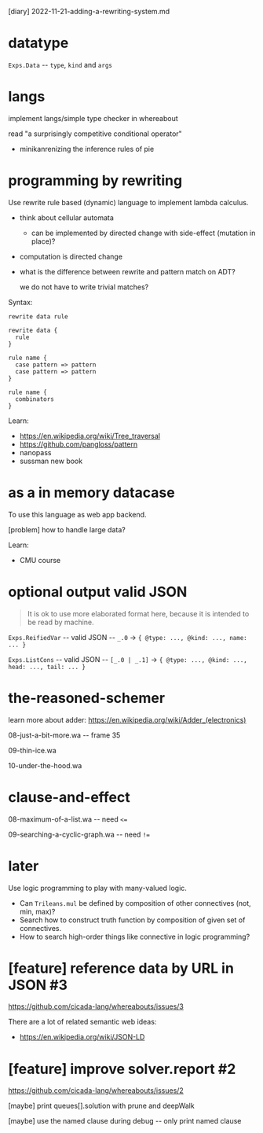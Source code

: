 [diary] 2022-11-21-adding-a-rewriting-system.md

# datatype

`Exps.Data` -- `type`, `kind` and `args`

# langs

implement langs/simple type checker in whereabout

read "a surprisingly competitive conditional operator"

- minikanrenizing the inference rules of pie

# programming by rewriting

Use rewrite rule based (dynamic) language
to implement lambda calculus.

- think about cellular automata

  - can be implemented by directed change with side-effect (mutation in place)?

- computation is directed change

- what is the difference between rewrite and pattern match on ADT?

  we do not have to write trivial matches?

Syntax:

```
rewrite data rule

rewrite data {
  rule
}

rule name {
  case pattern => pattern
  case pattern => pattern
}

rule name {
  combinators
}
```

Learn:

- https://en.wikipedia.org/wiki/Tree_traversal
- https://github.com/pangloss/pattern
- nanopass
- sussman new book

# as a in memory datacase

To use this language as web app backend.

[problem] how to handle large data?

Learn:

- CMU course

# optional output valid JSON

> It is ok to use more elaborated format here,
> because it is intended to be read by machine.

`Exps.ReifiedVar` -- valid JSON -- `_.0` -> `{ @type: ..., @kind: ..., name: ... }`

`Exps.ListCons` -- valid JSON -- `[_.0 | _.1]` -> `{ @type: ..., @kind: ..., head: ..., tail: ... }`

# the-reasoned-schemer

learn more about adder: https://en.wikipedia.org/wiki/Adder_(electronics)

08-just-a-bit-more.wa -- frame 35

09-thin-ice.wa

10-under-the-hood.wa

# clause-and-effect

08-maximum-of-a-list.wa -- need `<=`

09-searching-a-cyclic-graph.wa -- need `!=`

# later

Use logic programming to play with many-valued logic.

- Can `Trileans.mul` be defined by composition of other connectives (not, min, max)?
- Search how to construct truth function by composition of given set of connectives.
- How to search high-order things like connective in logic programming?

# [feature] reference data by URL in JSON #3

https://github.com/cicada-lang/whereabouts/issues/3

There are a lot of related semantic web ideas:

- https://en.wikipedia.org/wiki/JSON-LD

# [feature] improve solver.report #2

https://github.com/cicada-lang/whereabouts/issues/2

[maybe] print queues[].solution with prune and deepWalk

[maybe] use the named clause during debug -- only print named clause
